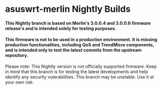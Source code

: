 asuswrt-merlin Nightly Builds
==================================================

#### This Nightly branch is based on Merlin's 3.0.0.4 and 3.0.0.6 firmware release's and is intended solely for testing purposes. 
#### This firmware is not to be used in a production environment. It is missing production functionalities, including QoS and TrendMicro components, and is intended only to test the latest commits from the upstream repository.

Please note: This Nightly version is not officially supported firmware. 
Keep in mind that this branch is for testing the latest developments and help identify any security vulerabilities.
This branch may be unstable. Use it at your own risk.
